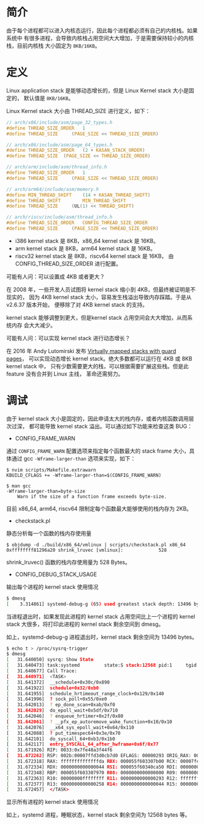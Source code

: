 # 简介

由于每个进程都可以进入内核态运行，因此每个进程都必须有自己的内核栈。如果系统中
有很多进程，会导致内核栈占用空间大大增加，于是需要保持较小的内核栈，目前内核栈
大小固定为 `8KB/16KB`。

# 定义

Linux application stack 是能够动态增长的，但是 Linux Kernel stack 大小是固定的，
默认值是 `8KB/16KB`。

Linux Kernel stack 大小由 THREAD_SIZE 进行定义，如下：

```c
// arch/x86/include/asm/page_32_types.h
#define THREAD_SIZE_ORDER	1
#define THREAD_SIZE		(PAGE_SIZE << THREAD_SIZE_ORDER)

// arch/x86/include/asm/page_64_types.h
#define THREAD_SIZE_ORDER	(2 + KASAN_STACK_ORDER)
#define THREAD_SIZE  (PAGE_SIZE << THREAD_SIZE_ORDER)

// arch/arm/include/asm/thread_info.h
#define THREAD_SIZE_ORDER	1
#define THREAD_SIZE		(PAGE_SIZE << THREAD_SIZE_ORDER)

// arch/arm64/include/asm/memory.h
#define MIN_THREAD_SHIFT	(14 + KASAN_THREAD_SHIFT)
#define THREAD_SHIFT		MIN_THREAD_SHIFT
#define THREAD_SIZE		(UL(1) << THREAD_SHIFT)

// arch/riscv/include/asm/thread_info.h
#define THREAD_SIZE_ORDER	CONFIG_THREAD_SIZE_ORDER
#define THREAD_SIZE		(PAGE_SIZE << THREAD_SIZE_ORDER)
```

* i386 kernel stack 是 8KB，x86_64 kernel stack 是 16KB。
* arm kernel stack 是 8KB，arm64 kernel stack 是 16KB。
* riscv32 kernel stack 是 8KB，riscv64 kernel stack 是 16KB，
  由 CONFIG_THREAD_SIZE_ORDER 进行配置。

可能有人问：可以设置成 4KB 或者更大？

在 2008 年，一些开发人员试图将 kernel stack 缩小到 4KB，但最终被证明是不现实的，
因为 4KB kernel stack 太小，容易发生栈溢出导致内存踩踏。于是从 v2.6.37 版本开始，
便移除了对 4KB kernel stack 的支持。

kernel stack 能够调整到更大，但是kernel stack 占用空间会大大增加，从而系统内存
会大大减少。

可能有人问：可以实现 kernel stack 进行动态增长？

在 2016 年 Andy Lutomirski 发布 [Virtually mapped stacks with guard pages](https://lwn.net/Articles/692608)，
可以实现动态增长 kernel stack。绝大多数都可以运行在 4KB 或 8KB kernel stack 中，
只有少数需要更大的栈，可以根据需要扩展这些栈。但是此 feature 没有合并到 Linux 主线，
革命还需努力。

# 调试

由于 kernel stack 大小是固定的，因此申请太大的栈内存，或者内核函数调用层次过深，
都可能导致 kernel stack 溢出。可以通过如下功能来检查这类 BUG：

* CONFIG_FRAME_WARN

通过 `CONFIG_FRAME_WARN` 配置选项来指定每个函数最大的 stack frame 大小，具体通过
gcc `-Wframe-larger-than` 选项来实现，如下：

```
$ nvim scripts/Makefile.extrawarn
KBUILD_CFLAGS += -Wframe-larger-than=$(CONFIG_FRAME_WARN)

$ man gcc
-Wframe-larger-than=byte-size
	Warn if the size of a function frame exceeds byte-size.
```

目前 x86_64, arm64, riscv64 限制定每个函数最大能够使用的栈内存为 2KB。

* checkstack.pl

静态分析每一个函数的栈内存使用量

```
$ objdump -d ./build/x86_64/vmlinux | scripts/checkstack.pl x86_64
0xffffffff81296a20 shrink_lruvec [vmlinux]:             528
```

shrink_lruvec() 函数的栈内存使用量为 528 Bytes。

* CONFIG_DEBUG_STACK_USAGE

输出每个进程的 kernel stack 使用情况

```bash
$ dmesg
[    3.314861] systemd-debug-g (65) used greatest stack depth: 13496 bytes left
```

当进程退出时，如果发现此进程的 kernel stack 占用空间比上一个进程的 kernel stack
大很多，将打印此进程的 kernel stack 剩余空间到 dmesg。

如上，systemd-debug-g 进程退出时，kernel stack 剩余空间为 13496 bytes。

```bash
$ echo t > /proc/sysrq-trigger
$ dmesg
[   31.640050] sysrq: Show State
[   31.640473] task:systemd         state:S stack:12568 pid:1     tgid:1     ppid:0      flags:0x00000002
[   31.640677] Call Trace:
[   31.640971]  <TASK>
[   31.641372]  __schedule+0x30c/0x890
[   31.641922]  schedule+0x32/0xb0
[   31.641955]  schedule_hrtimeout_range_clock+0x129/0x140
[   31.641996]  ? sock_poll+0x55/0xe0
[   31.642013]  ? ep_done_scan+0xab/0xf0
[   31.642029]  do_epoll_wait+0x5df/0x710
[   31.642046]  ? enqueue_hrtimer+0x2f/0x80
[   31.642061]  ? __pfx_ep_autoremove_wake_function+0x10/0x10
[   31.642076]  __x64_sys_epoll_wait+0x64/0x110
[   31.642088]  ? put_timespec64+0x3e/0x70
[   31.642101]  do_syscall_64+0xb3/0x1b0
[   31.642117]  entry_SYSCALL_64_after_hwframe+0x6f/0x77
[   31.671926] RIP: 0033:0x7fe48a3f44f6
[   31.672262] RSP: 002b:00007ffd3d0cb7d0 EFLAGS: 00000293 ORIG_RAX: 00000000000000e8
[   31.672318] RAX: ffffffffffffffda RBX: 000055f603307b00 RCX: 00007fe48a3f44f6
[   31.672334] RDX: 0000000000000044 RSI: 000055f60340ca50 RDI: 0000000000000004
[   31.672348] RBP: 000055f603307970 R08: 0000000000000000 R09: 0000000000000000
[   31.672363] R10: 00000000ffffffff R11: 0000000000000293 R12: ffffffffffffffff
[   31.672377] R13: 0000000000000258 R14: 0000000000000044 R15: 000000000000003c
[   31.672457]  </TASK>
```

显示所有进程的 kernel stack 使用情况

如上，systemd 进程，睡眠状态，kernel stack 剩余空间为 12568 bytes 等。
